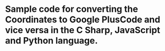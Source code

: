 # Sample code for converting the Coordinates to Google PlusCode and vice versa in the C Sharp, JavaScript and Python language.
